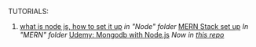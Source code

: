 TUTORIALS: 

1. [what is node js, how to set it up](https://www.youtube.com/watch?v=VShtPwEkDD0) *in "Node" folder*
[MERN Stack set up](https://dev.to/pacheco/my-fullstack-setup-node-js-react-js-and-mongodb-2a4k) *In "MERN" folder*
[Udemy: Mongodb with Node.js](https://www.udemy.com/course/the-complete-nodejs-developer-course-2/learn/lecture/13729150#notes) *Now in [this repo](https://github.com/KeturahDev/Node-Mongo)*